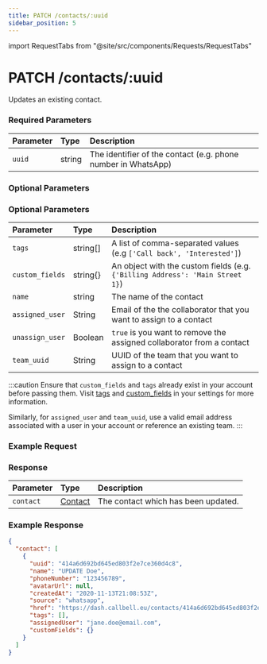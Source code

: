 ```yaml
---
title: PATCH /contacts/:uuid
sidebar_position: 5
---
```


import RequestTabs from "@site/src/components/Requests/RequestTabs"

# PATCH /contacts/:uuid

Updates an existing contact.

### Required Parameters

| Parameter | Type   | Description                                                   |
| :-------- | :----- | :------------------------------------------------------------ |
| `uuid`    | string | The identifier of the contact (e.g. phone number in WhatsApp) |

### Optional Parameters

### Optional Parameters

| Parameter       | Type     | Description                                                                   |
| :-------------- | :------- | :---------------------------------------------------------------------------- |
| `tags`          | string[] | A list of comma-separated values (e.g `['Call back', 'Interested']`)          |
| `custom_fields` | string{} | An object with the custom fields (e.g. `{'Billing Address': 'Main Street 1}`) |
| `name`          | string   | The name of the contact                                                       |
| `assigned_user` | String   | Email of the the collaborator that you want to assign to a contact            |
| `unassign_user` | Boolean  | `true` is you want to remove the assigned collaborator from a contact         |
| `team_uuid`     | String   | UUID of the team that you want to assign to a contact                         |

:::caution
Ensure that `custom_fields` and `tags` already exist in your account before passing them. Visit [tags](https://dash.callbell.eu/settings/tags) and [custom_fields](https://dash.callbell.eu/settings/custom_fields) in your settings for more information.

Similarly, for `assigned_user` and `team_uuid`, use a valid email address associated with a user in your account or reference an existing team.
:::

### Example Request

<RequestTabs endpoint='contacts_api' request="patch_contacts"/>

### Response

| Parameter | Type                                           | Description                         |
| :-------- | :--------------------------------------------- | :---------------------------------- |
| `contact` | [Contact](/api/reference/object_types/contact) | The contact which has been updated. |

### Example Response

```json title=response.json
{
  "contact": [
    {
      "uuid": "414a6d692bd645ed803f2e7ce360d4c8",
      "name": "UPDATE Doe",
      "phoneNumber": "123456789",
      "avatarUrl": null,
      "createdAt": "2020-11-13T21:08:53Z",
      "source": "whatsapp",
      "href": "https://dash.callbell.eu/contacts/414a6d692bd645ed803f2e7ce360d4c8",
      "tags": [],
      "assignedUser": "jane.doe@email.com",
      "customFields": {}
    }
  ]
}
```
